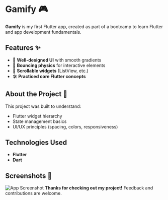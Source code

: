# Gamify 🎮

**Gamify** is my first Flutter app, created as part of a bootcamp to learn Flutter and app development fundamentals.

## Features ✨

- 🎨 **Well-designed UI** with smooth gradients
- 🏀 **Bouncing physics** for interactive elements
- 📜 **Scrollable widgets** (ListView, etc.)
- 🛠 **Practiced core Flutter concepts**

## About the Project 🚀

This project was built to understand:

- Flutter widget hierarchy
- State management basics
- UI/UX principles (spacing, colors, responsiveness)

## Technologies Used

- **Flutter**
- **Dart**

## Screenshots 📱

![App Screenshot](/assets/images/app_screenshot.png)
**Thanks for checking out my project!** Feedback and contributions are welcome.
